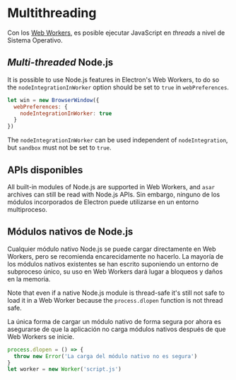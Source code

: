 # Multithreading

Con los [Web Workers](https://developer.mozilla.org/en/docs/Web/API/Web_Workers_API/Using_web_workers), es posible ejecutar JavaScript en *threads* a nivel de Sistema Operativo.

## *Multi-threaded* Node.js

It is possible to use Node.js features in Electron's Web Workers, to do so the `nodeIntegrationInWorker` option should be set to `true` in `webPreferences`.

```javascript
let win = new BrowserWindow({
  webPreferences: {
    nodeIntegrationInWorker: true
  }
})
```

The `nodeIntegrationInWorker` can be used independent of `nodeIntegration`, but `sandbox` must not be set to `true`.

## APIs disponibles

All built-in modules of Node.js are supported in Web Workers, and `asar` archives can still be read with Node.js APIs. Sin embargo, ninguno de los módulos incorporados de Electron puede utilizarse en un entorno multiproceso.

## Módulos nativos de Node.js

Cualquier módulo nativo Node.js se puede cargar directamente en Web Workers, pero se recomienda encarecidamente no hacerlo. La mayoría de los módulos nativos existentes se han escrito suponiendo un entorno de subproceso único, su uso en Web Workers dará lugar a bloqueos y daños en la memoria.

Note that even if a native Node.js module is thread-safe it's still not safe to load it in a Web Worker because the `process.dlopen` function is not thread safe.

La única forma de cargar un módulo nativo de forma segura por ahora es asegurarse de que la aplicación no carga módulos nativos después de que Web Workers se inicie.

```javascript
process.dlopen = () => {
  throw new Error('La carga del módulo nativo no es segura')
}
let worker = new Worker('script.js')
```